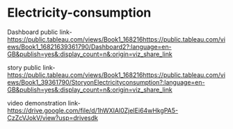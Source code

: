 # Electricity-consumption  

Dashboard public link-https://public.tableau.com/views/Book1_168216https://public.tableau.com/views/Book1_16821639361790/Dashboard2?:language=en-GB&publish=yes&:display_count=n&:origin=viz_share_link

story public link-https://public.tableau.com/views/Book1_168216https://public.tableau.com/views/Book1_39361790/StoryonElectricityconsumption?:language=en-GB&publish=yes&:display_count=n&:origin=viz_share_link

video demonstration link-https://drive.google.com/file/d/1hWXIAl0ZjeIEi64wHkgPA5-CzZcVJokV/view?usp=drivesdk
